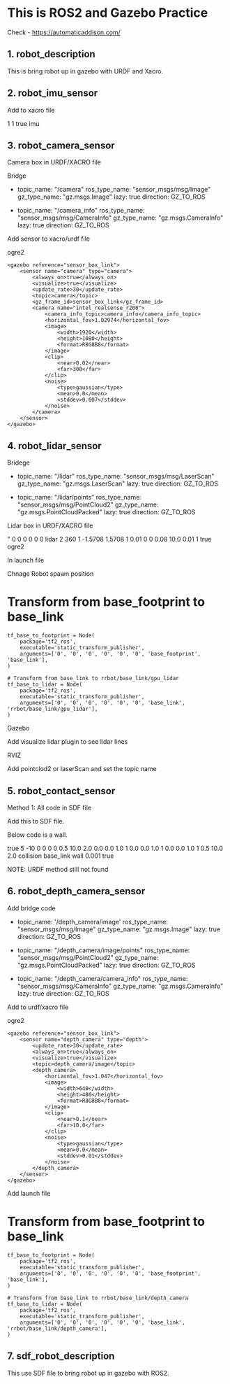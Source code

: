 # This is ROS2 and Gazebo Practice

Check - https://automaticaddison.com/

## 1. robot_description

This is bring robot up in gazebo with URDF and Xacro.

## 2. robot_imu_sensor

Add to xacro file

<gazebo reference="base_link">
        <sensor name="imu_sensor" type="imu">
            <always_on>1</always_on>
            <update_rate>1</update_rate>
            <visualize>true</visualize>
            <topic>imu</topic>
            <plugin filename="gz-sim-imu-system" name="gz::sim::systems::Imu">
            </plugin>
        </sensor>
    </gazebo>

## 3. robot_camera_sensor

Camera box in URDF/XACRO file

<link name="sensor_box_link">
        <visual>
            <geometry>
                <box size="0.05 0.05 0.05" />
            </geometry>
            <origin xyz="0 0 0" rpy="0 0 0" />
            <material name="grey" />
        </visual>
        <collision>
            <geometry>
                <box size="0.05 0.05 0.05" />
            </geometry>
            <origin xyz="0 0 0" rpy="0 0 0" />
        </collision>
        <xacro:box_inertia m="0.2" l="0.5" w="0.5" h="0.5" xyz="0 0 5" rpy="0 0 0" />
    </link>

<joint name="sensor_box" type="fixed">
        <parent link="base_link" />
        <child link="sensor_box_link" />
        <origin xyz="${base_length/2} 0 ${base_height}" rpy="0 0 0" />
    </joint>

Bridge

- topic_name: "/camera"
  ros_type_name: "sensor_msgs/msg/Image"
  gz_type_name: "gz.msgs.Image"
  lazy: true
  direction: GZ_TO_ROS

- topic_name: "/camera_info"
  ros_type_name: "sensor_msgs/msg/CameraInfo"
  gz_type_name: "gz.msgs.CameraInfo"
  lazy: true
  direction: GZ_TO_ROS

Add sensor to xacro/urdf file

<gazebo>
        <plugin filename="gz-sim-sensors-system" name="gz::sim::systems::Sensors">
            <render_engine>ogre2</render_engine>
        </plugin>
    </gazebo>

    <gazebo reference="sensor_box_link">
        <sensor name="camera" type="camera">
            <always_on>true</always_on>
            <visualize>true</visualize>
            <update_rate>30</update_rate>
            <topic>camera</topic>
            <gz_frame_id>sensor_box_link</gz_frame_id>
            <camera name="intel_realsense_r200">
                <camera_info_topic>camera_info</camera_info_topic>
                <horizontal_fov>1.02974</horizontal_fov>
                <image>
                    <width>1920</width>
                    <height>1080</height>
                    <format>R8G8B8</format>
                </image>
                <clip>
                    <near>0.02</near>
                    <far>300</far>
                </clip>
                <noise>
                    <type>gaussian</type>
                    <mean>0.0</mean>
                    <stddev>0.007</stddev>
                </noise>
            </camera>
        </sensor>
    </gazebo>


## 4. robot_lidar_sensor

Bridege

- topic_name: "/lidar"
  ros_type_name: "sensor_msgs/msg/LaserScan"
  gz_type_name: "gz.msgs.LaserScan"
  lazy: true
  direction: GZ_TO_ROS

- topic_name: "/lidar/points"
  ros_type_name: "sensor_msgs/msg/PointCloud2"
  gz_type_name: "gz.msgs.PointCloudPacked"
  lazy: true
  direction: GZ_TO_ROS

Lidar box in URDF/XACRO file

<link name="sensor_box_link">
        <visual>
            <geometry>
                <box size="0.05 0.05 0.05" />
            </geometry>
            <origin xyz="0 0 0" rpy="0 0 0" />
            <material name="grey" />
        </visual>
        <collision>
            <geometry>
                <box size="0.05 0.05 0.05" />
            </geometry>
            <origin xyz="0 0 0" rpy="0 0 0" />
        </collision>
        <xacro:box_inertia m="0.2" l="0.5" w="0.5" h="0.5" xyz="0 0 5" rpy="0 0 0" />
    </link>

<joint name="sensor_box" type="fixed">
        <parent link="base_link" />
        <child link="sensor_box_link" />
        <origin xyz="${base_length/2} 0 ${base_height}" rpy="0 0 0" />
    </joint>

 <gazebo reference="sensor_box_link">
        <sensor name='gpu_lidar' type='gpu_lidar'>"
            <pose>0 0 0 0 0 0</pose>
            <topic>lidar</topic>
            <update_rate>2</update_rate>
            <ray>
                <scan>
                    <horizontal>
                        <samples>360</samples>
                        <resolution>1</resolution>
                        <min_angle>-1.5708</min_angle>
                        <max_angle>1.5708</max_angle>
                    </horizontal>
                    <vertical>
                        <samples>1</samples>
                        <resolution>0.01</resolution>
                        <min_angle>0</min_angle>
                        <max_angle>0</max_angle>
                    </vertical>
                </scan>
                <range>
                    <min>0.08</min>
                    <max>10.0</max>
                    <resolution>0.01</resolution>
                </range>
            </ray>
            <always_on>1</always_on>
            <visualize>true</visualize>
            <plugin filename="gz-sim-sensors-system" name="gz::sim::systems::Sensors">
                <render_engine>ogre2</render_engine>
            </plugin>
        </sensor>
    </gazebo>

In launch file

Chnage Robot spawn position

# Transform from base_footprint to base_link
    tf_base_to_footprint = Node(
        package='tf2_ros',
        executable='static_transform_publisher',
        arguments=['0', '0', '0', '0', '0', '0', 'base_footprint', 'base_link'],
    )

    # Transform from base_link to rrbot/base_link/gpu_lidar
    tf_base_to_lidar = Node(
        package='tf2_ros',
        executable='static_transform_publisher',
        arguments=['0', '0', '0', '0', '0', '0', 'base_link', 'rrbot/base_link/gpu_lidar'],
    )

Gazebo

Add visualize lidar plugin to see lidar lines

RVIZ

Add pointclod2 or laserScan and set the topic name

## 5. robot_contact_sensor

Method 1: All code in SDF file

Add this to SDF file. 

<plugin filename="gz-sim-contact-system" name="gz::sim::systems::Contact">
            </plugin>

Below code is a wall.

<model name='wall'>
    <static>true</static>
    <pose>5 -10 0 0 0 0</pose><!--pose relative to the world-->
    <link name='box'>
        <visual name='visual'>
            <geometry>
                <box>
                    <size>0.5 10.0 2.0</size>
                </box>
            </geometry>
            <!--let's add color to our link-->
            <material>
                <ambient>0.0 0.0 1.0 1</ambient>
                <diffuse>0.0 0.0 1.0 1</diffuse>
                <specular>0.0 0.0 1.0 1</specular>
            </material>
        </visual>
        <collision name='collision'>
            <geometry>
                <box>
                    <size>0.5 10.0 2.0</size>
                </box>
            </geometry>
        </collision>
        <sensor name='sensor_contact' type='contact'>
            <contact>
                <collision>collision</collision>
            </contact>            
        </sensor>
    </link>
    <plugin filename="gz-sim-touchplugin-system" name="gz::sim::systems::TouchPlugin">
        <target>base_link</target>
        <namespace>wall</namespace>
        <time>0.001</time>
        <enabled>true</enabled>
    </plugin>
    </model>

NOTE: URDF method still not found

## 6. robot_depth_camera_sensor

Add bridge code

- topic_name: '/depth_camera/image'
  ros_type_name: "sensor_msgs/msg/Image"
  gz_type_name: "gz.msgs.Image"
  lazy: true
  direction: GZ_TO_ROS

- topic_name: "/depth_camera/image/points"
  ros_type_name: "sensor_msgs/msg/PointCloud2"
  gz_type_name: "gz.msgs.PointCloudPacked"
  lazy: true
  direction: GZ_TO_ROS

- topic_name: "/depth_camera/camera_info"
  ros_type_name: "sensor_msgs/msg/CameraInfo"
  gz_type_name: "gz.msgs.CameraInfo"
  lazy: true
  direction: GZ_TO_ROS

Add to urdf/xacro file

<gazebo>
        <plugin filename="gz-sim-sensors-system" name="gz::sim::systems::Sensors">
            <render_engine>ogre2</render_engine>
        </plugin>
    </gazebo>

    <gazebo reference="sensor_box_link">
        <sensor name="depth_camera" type="depth">
            <update_rate>30</update_rate>
            <always_on>true</always_on>
            <visualize>true</visualize>
            <topic>depth_camera/image</topic>
            <depth_camera>
                <horizontal_fov>1.047</horizontal_fov>
                <image>
                    <width>640</width>
                    <height>480</height>
                    <format>R8G8B8</format>
                </image>
                <clip>
                    <near>0.1</near>
                    <far>10.0</far>
                </clip>
                <noise>
                    <type>gaussian</type>
                    <mean>0.0</mean>
                    <stddev>0.01</stddev>
                </noise>
            </depth_camera>
        </sensor>
    </gazebo>

Add launch file

# Transform from base_footprint to base_link
    tf_base_to_footprint = Node(
        package='tf2_ros',
        executable='static_transform_publisher',
        arguments=['0', '0', '0', '0', '0', '0', 'base_footprint', 'base_link'],
    )

    # Transform from base_link to rrbot/base_link/depth_camera
    tf_base_to_lidar = Node(
        package='tf2_ros',
        executable='static_transform_publisher',
        arguments=['0', '0', '0', '0', '0', '0', 'base_link', 'rrbot/base_link/depth_camera'],
    )


## 7. sdf_robot_description

This use SDF file to bring robot up in gazebo with ROS2.